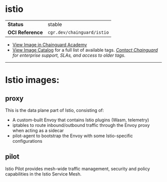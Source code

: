 <!--monopod:start-->
# istio
| | |
| - | - |
| **Status** | stable |
| **OCI Reference** | `cgr.dev/chainguard/istio` |


* [View Image in Chainguard Academy](https://edu.chainguard.dev/chainguard/chainguard-images/reference/istio/overview/)
* [View Image Catalog](https://console.enforce.dev/images/catalog) for a full list of available tags.
*[Contact Chainguard](https://www.chainguard.dev/chainguard-images) for enterprise support, SLAs, and access to older tags.*

---
<!--monopod:end-->

# Istio images:

## proxy
This is the data plane part of Istio, consisting of:
- A custom-built Envoy that contains Istio plugins (Wasm, telemetry)
- iptables to route inbound/outbound traffic through the Envoy proxy when acting as a sidecar
- pilot-agent to bootstrap the Envoy with some Istio-specific configurations

## pilot 
Istio Pilot provides mesh-wide traffic management, security and policy capabilities in the Istio Service Mesh.
